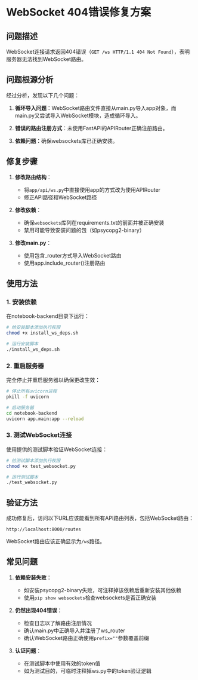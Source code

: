 # WebSocket 404错误修复方案

## 问题描述

WebSocket连接请求返回404错误（`GET /ws HTTP/1.1 404 Not Found`），表明服务器无法找到WebSocket路由。

## 问题根源分析

经过分析，发现以下几个问题：

1. **循环导入问题**：WebSocket路由文件直接从main.py导入app对象，而main.py又尝试导入WebSocket模块，造成循环导入。

2. **错误的路由注册方式**：未使用FastAPI的APIRouter正确注册路由。

3. **依赖问题**：确保websockets库已正确安装。

## 修复步骤

1. **修改路由结构**：
   - 将`app/api/ws.py`中直接使用app的方式改为使用APIRouter
   - 修正API路径和WebSocket路径

2. **修改依赖**：
   - 确保`websockets`库列在requirements.txt的前面并被正确安装
   - 禁用可能导致安装问题的包（如psycopg2-binary）

3. **修改main.py**：
   - 使用包含_router方式导入WebSocket路由
   - 使用app.include_router()注册路由

## 使用方法

### 1. 安装依赖

在notebook-backend目录下运行：

```bash
# 给安装脚本添加执行权限
chmod +x install_ws_deps.sh

# 运行安装脚本
./install_ws_deps.sh
```

### 2. 重启服务器

完全停止并重启服务器以确保更改生效：

```bash
# 停止所有uvicorn进程
pkill -f uvicorn

# 启动服务器
cd notebook-backend
uvicorn app.main:app --reload
```

### 3. 测试WebSocket连接

使用提供的测试脚本验证WebSocket连接：

```bash
# 给测试脚本添加执行权限
chmod +x test_websocket.py

# 运行测试脚本
./test_websocket.py
```

## 验证方法

成功修复后，访问以下URL应该能看到所有API路由列表，包括WebSocket路由：

```
http://localhost:8000/routes
```

WebSocket路由应该正确显示为`/ws`路径。

## 常见问题

1. **依赖安装失败**：
   - 如安装psycopg2-binary失败，可注释掉该依赖后重新安装其他依赖
   - 使用`pip show websockets`检查websockets是否正确安装

2. **仍然出现404错误**：
   - 检查日志以了解路由注册情况
   - 确认main.py中正确导入并注册了ws_router
   - 确认WebSocket路由正确使用`prefix=""`参数覆盖前缀

3. **认证问题**：
   - 在测试脚本中使用有效的token值
   - 如为测试目的，可临时注释掉ws.py中的token验证逻辑 